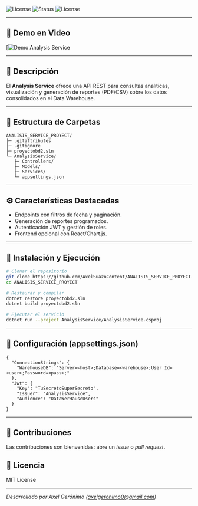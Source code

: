 ![License](https://img.shields.io/github/license/tuusuario/datawarehouse-integration)
![Status](https://img.shields.io/badge/status-beta-yellow) ![License](https://img.shields.io/github/license/AxelSuazoContent/ANALISIS_SERVICE_PROYECT)

---

## 🎥 Demo en Video
<!-- Inserta aquí el enlace al video de demostración -->
[![Demo Analysis Service]([https://youtu.be/y63FWkAt_o0])

---

## 📖 Descripción
El **Analysis Service** ofrece una API REST para consultas analíticas, visualización y generación de reportes (PDF/CSV) sobre los datos consolidados en el Data Warehouse.

---

## 📂 Estructura de Carpetas
```
ANALISIS_SERVICE_PROYECT/
├─ .gitattributes
├─ .gitignore
├─ proyectobd2.sln
└─ AnalysisService/
   ├─ Controllers/
   ├─ Models/
   ├─ Services/
   └─ appsettings.json
```

---

## ⚙️ Características Destacadas
- Endpoints con filtros de fecha y paginación.
- Generación de reportes programados.
- Autenticación JWT y gestión de roles.
- Frontend opcional con React/Chart.js.

---

## 🚀 Instalación y Ejecución
```bash
# Clonar el repositorio
git clone https://github.com/AxelSuazoContent/ANALISIS_SERVICE_PROYECT.git
cd ANALISIS_SERVICE_PROYECT

# Restaurar y compilar
dotnet restore proyectobd2.sln
dotnet build proyectobd2.sln

# Ejecutar el servicio
dotnet run --project AnalysisService/AnalysisService.csproj
```

---

## 🔧 Configuración (appsettings.json)
```jsonc
{
  "ConnectionStrings": {
    "WarehouseDB": "Server=<host>;Database=<warehouse>;User Id=<user>;Password=<pass>;"
  },
  "Jwt": {
    "Key": "TuSecretoSuperSecreto",
    "Issuer": "AnalysisService",
    "Audience": "DataWerHauseUsers"
  }
}
```

---

## 🤝 Contribuciones
Las contribuciones son bienvenidas: abre un _issue_ o _pull request_.

## 📄 Licencia
MIT License

---

_Desarrollado por Axel Gerónimo (axelgeronimo0@gmail.com)_

